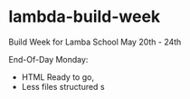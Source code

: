 # lambda-build-week
Build Week for Lamba School May 20th - 24th

End-Of-Day Monday:
- HTML Ready to go,
- Less files structured
s